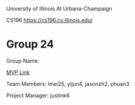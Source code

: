 University of Illinois At Urbana-Champaign

CS196
https://cs196.cs.illinois.edu/

# Group 24
Group Name: 

[MVP Link](https://docs.google.com/document/d/1PvsMjsvhOWrlsbCVN2AyjA8IksgFMKGYUz6Tb0LXIto/edit)

Team Members: lmei25, yijun4, jasonzh2, phuan3

Project Manager: justink6
